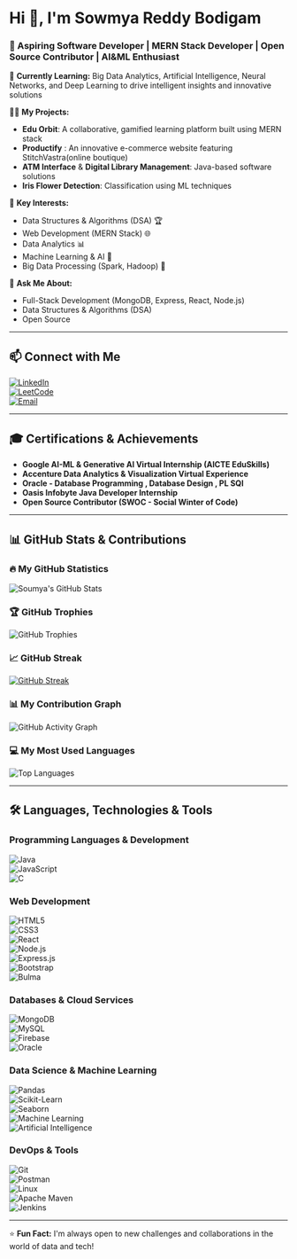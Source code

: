 # Hi 👋, I'm Sowmya Reddy Bodigam  
### 🚀 Aspiring Software Developer | MERN Stack Developer | Open Source Contributor | AI&ML Enthusiast

🌱 **Currently Learning:** Big Data Analytics, Artificial Intelligence, Neural Networks, and Deep Learning to drive intelligent insights and innovative solutions 

👨‍💻 **My Projects:**  
- **Edu Orbit**: A collaborative, gamified learning platform built using MERN stack  
- **Productify** : An innovative e-commerce website featuring StitchVastra(online boutique) 
- **ATM Interface** & **Digital Library Management**: Java-based software solutions   
- **Iris Flower Detection**: Classification using ML techniques  

🔬 **Key Interests:**  
- Data Structures & Algorithms (DSA) 🏆
- Web Development (MERN Stack) 🌐 
- Data Analytics 📊  
- Machine Learning & AI 🤖  
- Big Data Processing (Spark, Hadoop) 💾   

💬 **Ask Me About:**   
- Full-Stack Development (MongoDB, Express, React, Node.js)
- Data Structures & Algorithms (DSA)
- Open Source  

---

## **📫 Connect with Me**  

[![LinkedIn](https://img.shields.io/badge/LinkedIn-0077B5?style=flat-square&logo=linkedin&logoColor=white)](https://www.linkedin.com/in/soumya-reddy-bodigam-054094231/)  
[![LeetCode](https://img.shields.io/badge/LeetCode-FFA116?style=flat-square&logo=leetcode&logoColor=white)](https://leetcode.com/u/SoumyaReddy1911/)  
[![Email](https://img.shields.io/badge/Email-D14836?style=flat-square&logo=gmail&logoColor=white)](mailto:sowmyareddy1911@gmail.com)  

---

## **🎓 Certifications & Achievements**  
- **Google AI-ML & Generative AI Virtual Internship (AICTE EduSkills)**  
- **Accenture Data Analytics & Visualization Virtual Experience**  
- **Oracle - Database Programming , Database Design , PL SQl**  
- **Oasis Infobyte Java Developer Internship**  
- **Open Source Contributor (SWOC - Social Winter of Code)**  

---

## **📊 GitHub Stats & Contributions**  

### **🔥 My GitHub Statistics**  
![Soumya's GitHub Stats](https://github-readme-stats.vercel.app/api?username=Soumyareddy2004&show_icons=true&theme=radical)  

### **🏆 GitHub Trophies**  
![GitHub Trophies](https://github-profile-trophy.vercel.app/?username=Soumyareddy2004&theme=radical)  

### **📈 GitHub Streak**  
[![GitHub Streak](https://github-readme-streak-stats.herokuapp.com/?user=Soumyareddy2004&theme=radical)](https://git.io/streak-stats)  

### **📊 My Contribution Graph**  
![GitHub Activity Graph](https://github-readme-activity-graph.cyclic.app/graph?username=Soumyareddy2004&theme=dracula)  

### **💻 My Most Used Languages**  
![Top Languages](https://github-readme-stats.vercel.app/api/top-langs/?username=Soumyareddy2004&layout=compact&theme=radical)  

---

## **🛠️ Languages, Technologies & Tools**  

### **Programming Languages & Development**  
![Java](https://img.shields.io/badge/Java-007396?style=flat&logo=java&logoColor=white)  
![JavaScript](https://img.shields.io/badge/JavaScript-F7DF1E?style=flat&logo=javascript&logoColor=black)  
![C](https://img.shields.io/badge/C-00599C?style=flat&logo=c&logoColor=white)  

### **Web Development**  
![HTML5](https://img.shields.io/badge/HTML5-E34F26?style=flat&logo=html5&logoColor=white)  
![CSS3](https://img.shields.io/badge/CSS3-1572B6?style=flat&logo=css3&logoColor=white)  
![React](https://img.shields.io/badge/React-20232A?style=flat&logo=react&logoColor=61DAFB)  
![Node.js](https://img.shields.io/badge/Node.js-43853D?style=flat&logo=node.js&logoColor=white)  
![Express.js](https://img.shields.io/badge/Express.js-000000?style=flat&logo=express&logoColor=white)  
![Bootstrap](https://img.shields.io/badge/Bootstrap-7952B3?style=flat&logo=bootstrap&logoColor=white)  
![Bulma](https://img.shields.io/badge/Bulma-00D1B2?style=flat&logo=bulma&logoColor=white)  

### **Databases & Cloud Services**  
![MongoDB](https://img.shields.io/badge/MongoDB-47A248?style=flat&logo=mongodb&logoColor=white)  
![MySQL](https://img.shields.io/badge/MySQL-4479A1?style=flat&logo=mysql&logoColor=white)  
![Firebase](https://img.shields.io/badge/Firebase-FFCA28?style=flat&logo=firebase&logoColor=black)  
![Oracle](https://img.shields.io/badge/Oracle-F80000?style=flat&logo=oracle&logoColor=white)  

### **Data Science & Machine Learning**  
![Pandas](https://img.shields.io/badge/Pandas-150458?style=flat&logo=pandas&logoColor=white)  
![Scikit-Learn](https://img.shields.io/badge/Scikit%20Learn-F7931E?style=flat&logo=scikit-learn&logoColor=black)  
![Seaborn](https://img.shields.io/badge/Seaborn-3776AB?style=flat&logo=python&logoColor=white)  
![Machine Learning](https://img.shields.io/badge/Machine%20Learning-007ACC?style=flat&logo=python&logoColor=white)  
![Artificial Intelligence](https://img.shields.io/badge/Artificial%20Intelligence-FF6F00?style=flat&logo=artificial-intelligence&logoColor=white)  

### **DevOps & Tools**  
![Git](https://img.shields.io/badge/Git-F05032?style=flat&logo=git&logoColor=white)  
![Postman](https://img.shields.io/badge/Postman-FF6C37?style=flat&logo=postman&logoColor=white)  
![Linux](https://img.shields.io/badge/Linux-FCC624?style=flat&logo=linux&logoColor=black)  
![Apache Maven](https://img.shields.io/badge/Apache%20Maven-C71A36?style=flat&logo=apache-maven&logoColor=white)  
![Jenkins](https://img.shields.io/badge/Jenkins-D24939?style=flat&logo=jenkins&logoColor=white)  

---

⭐ **Fun Fact:** I'm always open to new challenges and collaborations in the world of data and tech!  
